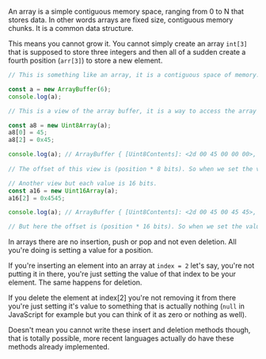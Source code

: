 An array is a simple contiguous memory space, ranging from 0 to N that stores data. In other words arrays are fixed size, contiguous memory chunks. It is a common data structure.

This means you cannot grow it. You cannot simply create an array `int[3]` that is supposed to store three integers and then all of a sudden create a fourth position (`arr[3]`) to store a new element.

``` js
// This is something like an array, it is a contiguous space of memory.

const a = new ArrayBuffer(6);
console.log(a);

// This is a view of the array buffer, it is a way to access the array buffer. Each value is 8 bits.

const a8 = new Uint8Array(a);
a8[0] = 45;
a8[2] = 0x45;

console.log(a); // ArrayBuffer { [Uint8Contents]: <2d 00 45 00 00 00>, byteLength: 6 }
  
// The offset of this view is (position * 8 bits). So when we set the value of the second position to 0x45, it is actually setting the third byte of the array buffer (because each byte is 8 bits).

// Another view but each value is 16 bits.
const a16 = new Uint16Array(a);
a16[2] = 0x4545;

console.log(a); // ArrayBuffer { [Uint8Contents]: <2d 00 45 00 45 45>, byteLength: 6 }

// But here the offset is (position * 16 bits). So when we set the value of the second position to 0x4545, it is actually setting the third and fourth bytes of the array buffer (because each byte is 8 bits).
```

In arrays there are no insertion, push or pop and not even deletion. All you're doing is setting a value for a position.

If you're inserting an element into an array at `index = 2` let's say, you're not putting it in there, you're just setting the value of that index to be your element. The same happens for deletion.

If you delete the element at index[2] you're not removing it from there you're just setting it's value to something that is actually nothing (`null` in JavaScript for example but you can think of it as zero or nothing as well).

Doesn't mean you cannot write these insert and deletion methods though, that is totally possible, more recent languages actually do have these methods already implemented.